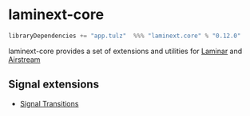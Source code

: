 # laminext-core

```scala
libraryDependencies += "app.tulz"  %%% "laminext.core" % "0.12.0"
```

laminext-core provides a set of extensions and utilities for [Laminar](https://github.com/raquo/Laminar) and [Airstream](https://github.com/raquo/Airstream)

## Signal extensions

* [Signal Transitions](/core/signal-transitions)

